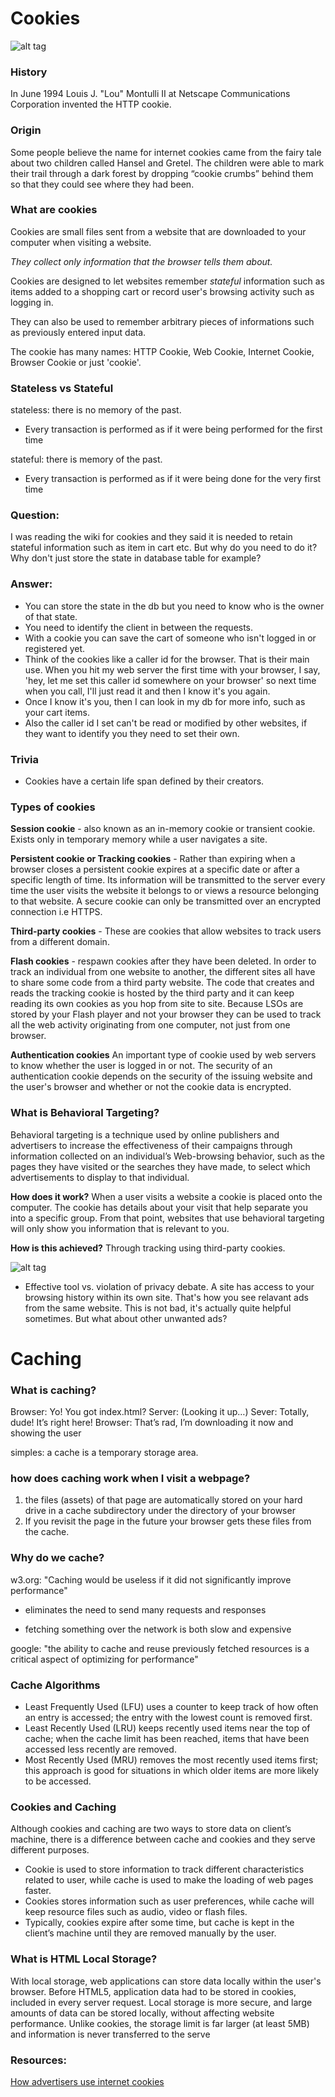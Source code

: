 
# Cookies

![alt tag](http://cdn.makeuseof.com/wp-content/uploads/2016/03/supercookies-670x335.jpg?187d39)

### History

In June 1994 Louis J. "Lou" Montulli II at Netscape Communications Corporation invented the HTTP cookie.

### Origin
Some people believe the name for internet cookies came from the fairy tale about two children called Hansel and Gretel. The children were able to mark their trail through a dark forest by dropping “cookie crumbs” behind them so that they could see where they had been.


### What are cookies
Cookies are small files sent from a website that are downloaded to your computer when visiting a website.

*They collect only information that the browser tells them about.*

Cookies are designed to let websites remember *stateful* information such as items added to a shopping cart or record user's browsing activity such as logging in.

They can also be used to remember arbitrary pieces of informations such as previously entered input data.

The cookie has many names: HTTP Cookie, Web Cookie, Internet Cookie, Browser Cookie or just 'cookie'.

### Stateless vs Stateful
stateless: there is no memory of the past.
* Every transaction is performed as if it were being performed for the first time

stateful: there is memory of the past.
* Every transaction is performed as if it were being done for the very first time

### Question:
I was reading the wiki for cookies and they said it is needed to retain stateful information such as item in cart etc. But why do you need to do it? Why don't just store the state in database table for example?

### Answer:
- You can store the state in the db but you need to know who is the owner of that state.
- You need to identify the client in between the requests.
- With a cookie you can save the cart of someone who isn't logged in or registered yet.
- Think of the cookies like a caller id for the browser. That is their main use. When you hit my web server the first time with your browser, I say, 'hey, let me set this caller id somewhere on your browser' so next time when you call, I'll just read it and then I know it's you again.
- Once I know it's you, then I can look in my db for more info, such as your cart items.
- Also the caller id I set can't be read or modified by other websites, if they want to identify you they need to set their own.



### Trivia
- Cookies have a certain life span defined by their creators.




### Types of cookies
**Session cookie** - also known as an in-memory cookie or transient cookie. Exists only in temporary memory while a user navigates a site.

**Persistent cookie or Tracking cookies** - Rather than expiring when a browser closes a persistent cookie expires at a specific date or after a specific length of time. Its information will be transmitted to the server every time the user visits the website it belongs to or views a resource belonging to that website.
A secure cookie can only be transmitted over an encrypted connection i.e HTTPS.

**Third-party cookies** - These are cookies that allow websites to track users from a different domain.

**Flash cookies** - respawn cookies after they have been deleted. In order to track an individual from one website to another, the different sites all have to share some code from a third party website. The code that creates and reads the tracking cookie is hosted by the third party and it can keep reading its own cookies as you hop from site to site.
Because LSOs are stored by your Flash player and not your browser they can be used to track all the web activity originating from one computer, not just from one browser.

**Authentication cookies**
An important type of cookie used by web servers to know whether the user is logged in or not.
The security of an authentication cookie depends on the security of the issuing website and the user's browser and whether or not the cookie data is encrypted.


### What is Behavioral Targeting?

Behavioral targeting is a technique used by online publishers and advertisers to increase the effectiveness of their campaigns through information collected on an individual’s Web-browsing behavior, such as the pages they have visited or the searches they have made, to select which advertisements to display to that individual.

**How does it work?**
When a user visits a website a cookie is placed onto the computer. The cookie has details about your visit that help separate you into a specific group. From that point, websites that use behavioral targeting will only show you information that is relevant to you.

**How is this achieved?** Through tracking using third-party cookies.

![alt tag](https://www.dropbox.com/s/fro4o9c3x4irnot/cookie.png)

- Effective tool vs. violation of privacy debate. A site has access to your browsing history within its own site. That's how you see relavant ads from the same website. This is not bad, it's actually quite helpful sometimes. But what about other unwanted ads?


# Caching

### What is caching?
Browser: Yo! You got index.html?
Server: (Looking it up…)
Sever: Totally, dude! It’s right here!
Browser: That’s rad, I’m downloading it now and showing the user

simples: a cache is a temporary storage area.

### how does caching work when I visit a webpage?
 1. the files (assets) of that page are automatically stored on your hard drive in a cache subdirectory under the directory of your browser
 2. If you revisit the page in the future your browser gets these files from the cache.

### Why do we cache?
  w3.org: "Caching would be useless if it did not significantly improve performance"

* eliminates the need to send many requests and responses

* fetching something over the network is both slow and expensive

google: "the ability to cache and reuse previously fetched resources is a critical aspect of optimizing for performance"

### Cache Algorithms
 - Least Frequently Used (LFU) uses a counter to keep track of how often an entry is accessed; the entry with the lowest count is removed first.
- Least Recently Used (LRU) keeps recently used items near the top of cache; when the cache limit has been reached, items that have been accessed less recently are removed.
- Most Recently Used (MRU) removes the most recently used items first; this approach is good for situations in which older items are more likely to be accessed.


### Cookies and Caching
Although cookies and caching are two ways to store data on client’s machine, there is a difference between cache and cookies and they serve different purposes.
 - Cookie is used to store information to track different characteristics related to user, while cache is used to make the loading of web pages faster.
 - Cookies stores information such as user preferences, while cache will keep resource files such as audio, video or flash files.
 - Typically, cookies expire after some time, but cache is kept in the client’s machine until they are removed manually by the user.


### What is HTML Local Storage?
With local storage, web applications can store data locally within the user's browser.
Before HTML5, application data had to be stored in cookies, included in every server request. Local storage is more secure, and large amounts of data can be stored locally, without affecting website performance.
Unlike cookies, the storage limit is far larger (at least 5MB) and information is never transferred to the serve


### **Resources**:
[How advertisers use internet cookies](http://www.wsj.com/video/how-advertisers-use-internet-cookies-to-track-you/92E525EB-9E4A-4399-817D-8C4E6EF68F93.html)
